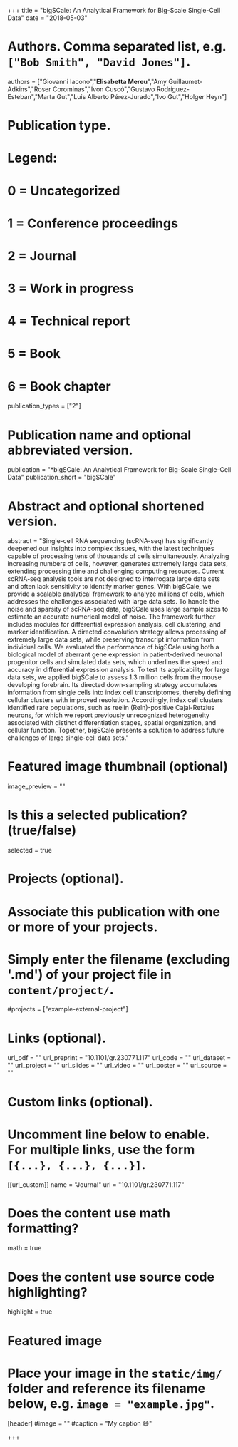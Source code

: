+++
title = "bigSCale: An Analytical Framework for Big-Scale Single-Cell Data"
date = "2018-05-03"

# Authors. Comma separated list, e.g. `["Bob Smith", "David Jones"]`.


authors = ["Giovanni Iacono","**Elisabetta Mereu**","Amy Guillaumet-Adkins","Roser Corominas","Ivon Cuscó","Gustavo Rodríguez-Esteban","Marta Gut","Luis Alberto Pérez-Jurado","Ivo Gut","Holger Heyn"]



# Publication type.
# Legend:
# 0 = Uncategorized
# 1 = Conference proceedings
# 2 = Journal
# 3 = Work in progress
# 4 = Technical report
# 5 = Book
# 6 = Book chapter
publication_types = ["2"]

# Publication name and optional abbreviated version.
publication = "*bigSCale: An Analytical Framework for Big-Scale Single-Cell Data"
publication_short = "bigSCale"


# Abstract and optional shortened version.
abstract = "Single-cell RNA sequencing (scRNA-seq) has significantly deepened our insights into complex tissues, with the latest techniques capable of processing tens of thousands of cells simultaneously. Analyzing increasing numbers of cells, however, generates extremely large data sets, extending processing time and challenging computing resources. Current scRNA-seq analysis tools are not designed to interrogate large data sets and often lack sensitivity to identify marker genes. With bigSCale, we provide a scalable analytical framework to analyze millions of cells, which addresses the challenges associated with large data sets. To handle the noise and sparsity of scRNA-seq data, bigSCale uses large sample sizes to estimate an accurate numerical model of noise. The framework further includes modules for differential expression analysis, cell clustering, and marker identification. A directed convolution strategy allows processing of extremely large data sets, while preserving transcript information from individual cells. We evaluated the performance of bigSCale using both a biological model of aberrant gene expression in patient-derived neuronal progenitor cells and simulated data sets, which underlines the speed and accuracy in differential expression analysis. To test its applicability for large data sets, we applied bigSCale to assess 1.3 million cells from the mouse developing forebrain. Its directed down-sampling strategy accumulates information from single cells into index cell transcriptomes, thereby defining cellular clusters with improved resolution. Accordingly, index cell clusters identified rare populations, such as reelin (Reln)-positive Cajal-Retzius neurons, for which we report previously unrecognized heterogeneity associated with distinct differentiation stages, spatial organization, and cellular function. Together, bigSCale presents a solution to address future challenges of large single-cell data sets."

# Featured image thumbnail (optional)
image_preview = ""

# Is this a selected publication? (true/false)
selected = true

# Projects (optional).
#   Associate this publication with one or more of your projects.
#   Simply enter the filename (excluding '.md') of your project file in `content/project/`.
#projects = ["example-external-project"]

# Links (optional).
url_pdf = ""
url_preprint = "10.1101/gr.230771.117"
url_code = ""
url_dataset = ""
url_project = ""
url_slides = ""
url_video = ""
url_poster = ""
url_source = ""

# Custom links (optional).
#   Uncomment line below to enable. For multiple links, use the form `[{...}, {...}, {...}]`.
[[url_custom]]
name = "Journal"
url = "10.1101/gr.230771.117"

# Does the content use math formatting?
math = true

# Does the content use source code highlighting?
highlight = true
  
# Featured image
# Place your image in the `static/img/` folder and reference its filename below, e.g. `image = "example.jpg"`.
[header]
#image = ""
#caption = "My caption :smile:"

+++


